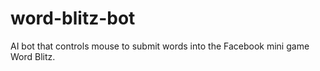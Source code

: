 # word-blitz-bot
AI bot that controls mouse to submit words into the Facebook mini game Word Blitz.
